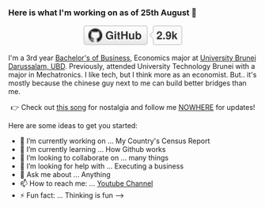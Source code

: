 ### Here is what I'm working on as of 25th August 👋

<p align="center">
	<a href="https://github.com/aliminjuna"><img src="imgs/github.svg" alt="GitHub"></a>
<!-- 	--<a href="https://www.linkedin.com/in/terrytangyuan"><img src="imgs/linkedin.svg" alt="LinkedIn"></a> -->
<!-- 	--<a href="https://github.com/sponsors/terrytangyuan"><img src="imgs/sponsors.svg" alt="Sponsors"></a> -->
<!-- 	--<a href="https://terrytangyuan.github.io/cv.html"><img src="imgs/cv.svg" alt="Curriculum Vitae"></a> -->
<!-- 	--<a href="https://scholar.google.com/citations?user=2GYttqUAAAAJ&hl=en"><img src="imgs/citations.svg" alt="Citations"></a> -->
<!-- 	--<a href="https://raw.githubusercontent.com/terrytangyuan/terrytangyuan/master/imgs/wechat-qr-code.png"><img src="imgs/wechat.svg" alt="微信"></a> -->
</p>



I'm a 3rd year [Bachelor's of Business](http://sbe.ubd.edu.bn/), Economics major at [University Brunei Darussalam, UBD](https://ubd.edu.bn/). Previously, attended University Technology Brunei with a major in Mechatronics. I like tech, but I think more as an economist. But.. it's mostly because the chinese guy next to me can build better bridges than me. 

<p align="center">👉 Check out
	<a href="https://www.youtube.com/watch?v=aipJ6YTf3Pw">this song</a> for nostalgia and follow me <a href="http://www.blankwebsite.com/">NOWHERE</a> for updates!
</p>

Here are some ideas to get you started:

- 🔭 I’m currently working on ... My Country's Census Report
- 🌱 I’m currently learning ... How Github works
- 👯 I’m looking to collaborate on ... many things
- 🤔 I’m looking for help with ... Executing a business
- 💬 Ask me about ... Anything
- 📫 How to reach me: ... [Youtube Channel](https://www.youtube.com/watch?v=dQw4w9WgXcQ)
- ⚡ Fun fact: ... Thinking is fun
-->
